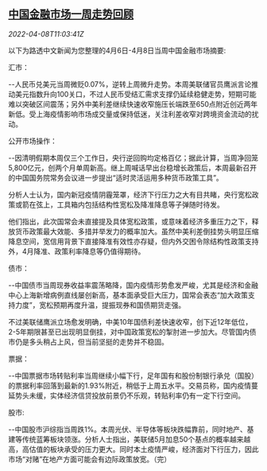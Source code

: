 <!--1649417463000-->
[中国金融市场一周走势回顾](https://cn.reuters.com/article/weekly-glance-china-fin-markets-0408-idCNKCS2M011M)
------

<div><i>2022-04-08T11:03:41Z</i></div><p>以下为路透中文新闻为您整理的4月6日-4月8日当周中国金融市场摘要:</p><p>汇市：</p><p>--人民币兑美元当周微贬0.07%，逆转上周微升走势。本周美联储官员鹰派言论推动美元指数升向100关口，不过人民币受结汇需求支撑仍延续稳健走势，短期可能难以突破区间震荡；另外中美利差继续快速收窄施压长端跌至650点附近创近两年新低。受上海疫情影响市场成交量或保持低迷，关注利差收窄对跨境资金流动的扰动。</p><p>公开市场操作：</p><p>--因清明假期本周仅三个工作日，央行逆回购均定格百亿；据此计算，当周净回笼5,800亿元，创两个月单周新高。继上周喊话早出台稳增长政策后，本周最新召开的中国国务院常务会议进一步提出“适时灵活运用多种货币政策工具”。</p><p>分析人士认为，国内新冠疫情阴霾笼罩，经济下行压力之大有目共睹，央行宽松政策或箭在弦上，工具箱内包括结构性宽松及降准降息等子弹随时待发。</p><p>他们指出，此次国常会未直接提及具体宽松政策，或意味着经济多重压力之下，释放货币政策最大效能、多措并举发力的概率加大。虽然中美利差倒挂势头明显压缩降息空间，宽信用背景下直接降准有效性亦存疑，但内外交困令除结构性政策支持外，4月降准、政策利率降息等仍值得期待。</p><p>债市：</p><p>--中国债市当周现券收益率震荡略降，国内疫情形势愈发严峻，尤其是经济和金融中心上海新增病例直线屡创新高，基本面承受巨大压力，国常会表态“加大政策支持力度”，宽松预期再度升温，提振现券和国债期货走强。</p><p>不过美联储鹰派立场愈发明确，中美10年国债利差快速收窄，创下近12年低位，2-5年期限甚至已出现明显倒挂，对中国政策宽松的掣肘进一步加大。尽管国内债市仍是多头稍占上风，但当前坚挺的走势并不稳固。</p><p>票据：</p><p>--中国票据市场转贴利率当周继续小幅下行，足年国有和股份制银行承兑（国股）的票据利率回落到最新的1.93%附近，稍低于上周五水平。交易员称，国内疫情蔓延势头未缓，实体经济信贷投放前景仍不乐观，转贴利率仍有一定下行空间。</p><p>股市:</p><p>--中国股市沪综指当周跌1%。本周光伏、半导体等板块跌幅靠前，同时地产、基建等传统蓝筹板块领涨。分析人士指出，美联储5月加息50个基点的概率越来越高，高估值的板块承受的压力更大。同时本土疫情严峻，经济面对下行压力，因此市场“对赌”在地产方面可能会有边际政策放宽。（完）</p>
